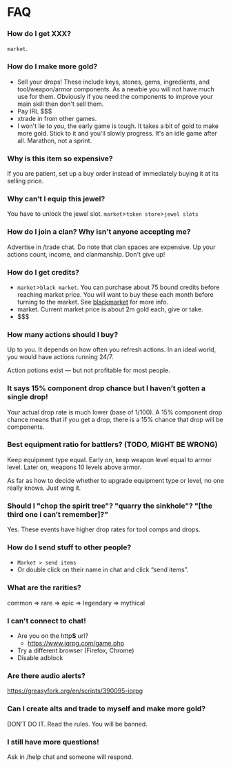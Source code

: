 # FAQ

### How do I get XXX?

`market`.

### How do I make more gold?

- Sell your drops! These include keys, stones, gems, ingredients, and tool/weapon/armor components. As a newbie you will not have much use for them. Obviously if you need the components to improve your main skill then don't sell them.
- Pay IRL $$$
- xtrade in from other games.
- I won't lie to you, the early game is tough. It takes a bit of gold to make more gold. Stick to it and you'll slowly progress. It's an idle game after all. Marathon, not a sprint.

### Why is this item so expensive?

If you are patient, set up a buy order instead of immediately buying it at its selling price.

### Why can’t I equip this jewel?

You have to unlock the jewel slot. `market`>`token store`>`jewel slots`

### How do I join a clan? Why isn't anyone accepting me?

Advertise in /trade chat. Do note that clan spaces are expensive. Up your actions count, income, and clanmanship. Don't give up!

### How do I get credits?

- `market`>`black market`. You can purchase about 75 bound credits before reaching market price. You will want to buy these each month before turning to the market. See [blackmarket](market/blackmarket.md) for more info.
- market. Current market price is about 2m gold each, give or take.
- \$$$

### How many actions should I buy?

Up to you. It depends on how often you refresh actions. In an ideal world, you would have actions running 24/7.

Action potions exist — but not profitable for most people.

### It says 15% component drop chance but I haven’t gotten a single drop!

Your actual drop rate is much lower (base of 1/100). A 15% component drop chance means that if you get a drop, there is a 15% chance that drop will be components.

### Best equipment ratio for battlers? (TODO, MIGHT BE WRONG)

Keep equipment type equal. Early on, keep weapon level equal to armor level. Later on, weapons 10 levels above armor.

As far as how to decide whether to upgrade equipment type or level, no one really knows. Just wing it.

### Should I "chop the spirit tree"? "quarry the sinkhole"? "[the third one i can’t remember]?”

Yes. These events have higher drop rates for tool comps and drops.

### How do I send stuff to other people?

- `Market > send items`
- Or double click on their name in chat and click “send items”.

### What are the rarities?

common ⇒ rare ⇒ epic ⇒ legendary ⇒ mythical

### I can't connect to chat!

- Are you on the http**S** url?
  - <https://www.iqrpg.com/game.php>
- Try a different browser (Firefox, Chrome)
- Disable adblock

### Are there audio alerts?

<https://greasyfork.org/en/scripts/390095-iqrpg>

### Can I create alts and trade to myself and make more gold?

DON’T DO IT. Read the rules. You will be banned.

### I still have more questions!

Ask in /help chat and someone will respond.

